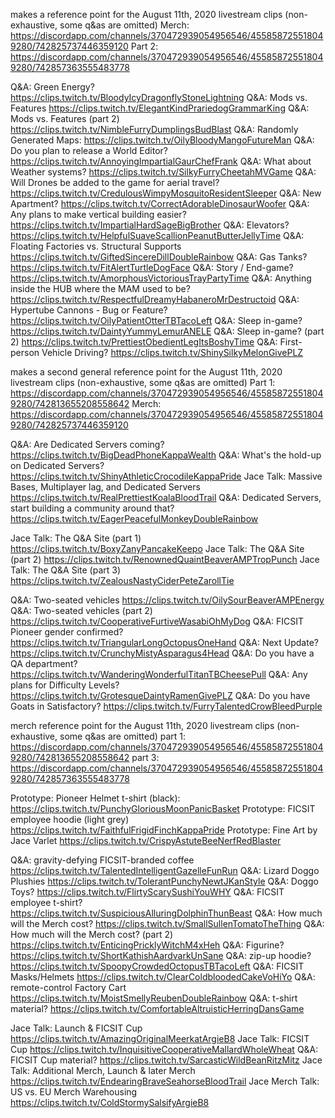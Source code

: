makes a reference point for the August 11th, 2020 livestream clips (non-exhaustive, some q&as are omitted)
Merch: https://discordapp.com/channels/370472939054956546/455858725518049280/742825737446359120
Part 2: https://discordapp.com/channels/370472939054956546/455858725518049280/742857363555483778

Q&A: Green Energy? https://clips.twitch.tv/BloodyIcyDragonflyStoneLightning
Q&A: Mods vs. Features https://clips.twitch.tv/ElegantKindPrariedogGrammarKing
Q&A: Mods vs. Features (part 2) https://clips.twitch.tv/NimbleFurryDumplingsBudBlast
Q&A: Randomly Generated Maps: https://clips.twitch.tv/OilyBloodyMangoFutureMan
Q&A: Do you plan to release a World Editor? https://clips.twitch.tv/AnnoyingImpartialGaurChefFrank
Q&A: What about Weather systems? https://clips.twitch.tv/SilkyFurryCheetahMVGame
Q&A: Will Drones be added to the game for aerial travel? https://clips.twitch.tv/CredulousWimpyMosquitoResidentSleeper
Q&A: New Apartment? https://clips.twitch.tv/CorrectAdorableDinosaurWoofer
Q&A: Any plans to make vertical building easier? https://clips.twitch.tv/ImpartialHardSageBigBrother
Q&A: Elevators? https://clips.twitch.tv/HelpfulSuaveScallionPeanutButterJellyTime
Q&A: Floating Factories vs. Structural Supports https://clips.twitch.tv/GiftedSincereDillDoubleRainbow
Q&A: Gas Tanks? https://clips.twitch.tv/FitAlertTurtleDogFace
Q&A: Story / End-game? https://clips.twitch.tv/AmorphousVictoriousTrayPartyTime
Q&A: Anything inside the HUB where the MAM used to be? https://clips.twitch.tv/RespectfulDreamyHabaneroMrDestructoid
Q&A: Hypertube Cannons - Bug or Feature? https://clips.twitch.tv/OilyPatientOtterTBTacoLeft
Q&A: Sleep in-game? https://clips.twitch.tv/DaintyYummyLemurANELE
Q&A: Sleep in-game? (part 2) https://clips.twitch.tv/PrettiestObedientLegItsBoshyTime
Q&A: First-person Vehicle Driving? https://clips.twitch.tv/ShinySilkyMelonGivePLZ

makes a second general reference point for the August 11th, 2020 livestream clips (non-exhaustive, some q&as are omitted)
Part 1: https://discordapp.com/channels/370472939054956546/455858725518049280/742813655208558642
Merch: https://discordapp.com/channels/370472939054956546/455858725518049280/742825737446359120

Q&A: Are Dedicated Servers coming? https://clips.twitch.tv/BigDeadPhoneKappaWealth
Q&A: What's the hold-up on Dedicated Servers? https://clips.twitch.tv/ShinyAthleticCrocodileKappaPride
Jace Talk: Massive Bases, Multiplayer lag, and Dedicated Servers https://clips.twitch.tv/RealPrettiestKoalaBloodTrail
Q&A: Dedicated Servers, start building a community around that? https://clips.twitch.tv/EagerPeacefulMonkeyDoubleRainbow

Jace Talk: The Q&A Site (part 1) https://clips.twitch.tv/BoxyZanyPancakeKeepo
Jace Talk: The Q&A Site (part 2) https://clips.twitch.tv/RenownedQuaintBeaverAMPTropPunch
Jace Talk: The Q&A Site (part 3) https://clips.twitch.tv/ZealousNastyCiderPeteZarollTie

Q&A: Two-seated vehicles https://clips.twitch.tv/OilySourBeaverAMPEnergy
Q&A: Two-seated vehicles (part 2) https://clips.twitch.tv/CooperativeFurtiveWasabiOhMyDog
Q&A: FICSIT Pioneer gender confirmed? https://clips.twitch.tv/TriangularLongOctopusOneHand
Q&A: Next Update? https://clips.twitch.tv/CrunchyMistyAsparagus4Head
Q&A: Do you have a QA department? https://clips.twitch.tv/WanderingWonderfulTitanTBCheesePull
Q&A: Any plans for Difficulty Levels? https://clips.twitch.tv/GrotesqueDaintyRamenGivePLZ
Q&A: Do you have Goats in Satisfactory? https://clips.twitch.tv/FurryTalentedCrowBleedPurple

merch reference point for the August 11th, 2020 livestream clips (non-exhaustive, some q&as are omitted)
part 1: https://discordapp.com/channels/370472939054956546/455858725518049280/742813655208558642
part 3: https://discordapp.com/channels/370472939054956546/455858725518049280/742857363555483778

Prototype: Pioneer Helmet t-shirt (black): https://clips.twitch.tv/PunchyGloriousMoonPanicBasket
Prototype: FICSIT employee hoodie (light grey) https://clips.twitch.tv/FaithfulFrigidFinchKappaPride
Prototype: Fine Art by Jace Varlet https://clips.twitch.tv/CrispyAstuteBeeNerfRedBlaster

Q&A: gravity-defying FICSIT-branded coffee https://clips.twitch.tv/TalentedIntelligentGazelleFunRun
Q&A: Lizard Doggo Plushies https://clips.twitch.tv/TolerantPunchyNewtJKanStyle
Q&A: Doggo Toys? https://clips.twitch.tv/FlirtyScarySushiYouWHY
Q&A: FICSIT employee t-shirt? https://clips.twitch.tv/SuspiciousAlluringDolphinThunBeast
Q&A: How much will the Merch cost? https://clips.twitch.tv/SmallSullenTomatoTheThing
Q&A: How much will the Merch cost? (part 2) https://clips.twitch.tv/EnticingPricklyWitchM4xHeh
Q&A: Figurine? https://clips.twitch.tv/ShortKathishAardvarkUnSane
Q&A: zip-up hoodie? https://clips.twitch.tv/SpoopyCrowdedOctopusTBTacoLeft
Q&A: FICSIT Masks/Helmets https://clips.twitch.tv/ClearColdbloodedCakeVoHiYo
Q&A: remote-control Factory Cart https://clips.twitch.tv/MoistSmellyReubenDoubleRainbow
Q&A: t-shirt material? https://clips.twitch.tv/ComfortableAltruisticHerringDansGame

Jace Talk: Launch & FICSIT Cup https://clips.twitch.tv/AmazingOriginalMeerkatArgieB8
Jace Talk: FICSIT Cup https://clips.twitch.tv/InquisitiveCooperativeMallardWholeWheat
Q&A: FICSIT Cup material? https://clips.twitch.tv/SarcasticWildBeanRitzMitz
Jace Talk: Additional Merch, Launch & later Merch https://clips.twitch.tv/EndearingBraveSeahorseBloodTrail
Jace Merch Talk: US vs. EU Merch Warehousing https://clips.twitch.tv/ColdStormySalsifyArgieB8
